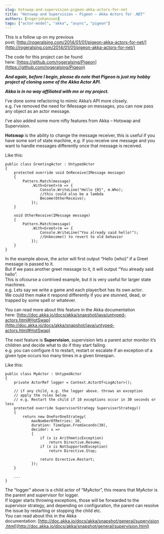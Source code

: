 ```yaml
---
slug: hotswap-and-supervision-pigeon-akka-actors-for-net
title: "Hotswap and Supervision – Pigeon – Akka Actors for .NET"
authors: [rogerjohansson]
tags: ["actor-model", "akka", "async", "pigeon"]
---
```

This is a follow up on my previous post; [http://rogeralsing.com/2014/01/01/pigeon-akka-actors-for-net/](http://rogeralsing.com/2014/01/01/pigeon-akka-actors-for-net/)

<!-- truncate -->

The code for this project can be found here: [https://github.com/rogeralsing/Pigeon](https://github.com/rogeralsing/Pigeon)

***And again, before I begin, please do note that Pigeon is just my hobby project of cloning some of the Akka Actor API.***

***Akka is in no way affiliated with me or my project.***

I’ve done some refactoring to mimic Akka’s API more closely.  
e.g. I’ve removed the need for IMessage on messages, you can now pass any object as an actor message.

I’ve also added some more nifty features from Akka – Hotswap and Supervision.

**Hotswap** is the ability to change the message receiver, this is useful if you have some sort of state machine, e.g. if you receive one message and you want to handle messages differently once that message is received.

Like this:

```
public class GreetingActor : UntypedActor
{
    protected override void OnReceive(IMessage message)
    {
        Pattern.Match(message)
            .With<Greet>(m => {
                Console.WriteLine("Hello {0}", m.Who);
                //this could also be a lambda
                Become(OtherReceive);
            });
    }

    void OtherReceive(IMessage message)
    {
        Pattern.Match(message)
            .With<Greet>(m => {
                Console.WriteLine("You already said hello!");
                //Unbecome() to revert to old behavior
            });
    }
}
```

In the example above, the actor will first output “Hello {who}” if a Greet message is passed to it.  
But if we pass another greet message to it, it will output “You already said hello”.  
This is ofcourse a contrived example, but it is very useful for larger state machines.  
e.g. Lets say we write a game and each player/bot has its own actor.  
We could then make it respond differently if you are stunned, dead, or trapped by some spell or whatever.

You can read more about this feature in the Akka documentation here: [http://doc.akka.io/docs/akka/snapshot/java/untyped-actors.html#HotSwap](http://doc.akka.io/docs/akka/snapshot/java/untyped-actors.html#HotSwap)

The next feature is **Supervision**, supervision lets a parent actor monitor it’s children and decide what to do if they start failing.  
e.g. you can configure it to restart, restart or escalate if an exception of a given type occurs too many times in a given timespan.

Like this:

```
public class MyActor : UntypedActor
{
    private ActorRef logger = Context.ActorOf<LogActor>();

    // if any child, e.g. the logger above. throws an exception
    // apply the rules below
    // e.g. Restart the child if 10 exceptions occur in 30 seconds or less
    protected override SupervisorStrategy SupervisorStrategy()
    {
        return new OneForOneStrategy(
            maxNumberOfRetries: 10,
            duration: TimeSpan.FromSeconds(30),
            decider: x =>
            {
                if (x is ArithmeticException)
                    return Directive.Resume;
                if (x is NotSupportedException)
                    return Directive.Stop;

                return Directive.Restart;
            });
    }

    ...
}
```

The “logger” above is a child actor of “MyActor”, this means that MyActor is the parent and supervisor for logger.  
If logger starts throwing exceptions, those will be forwarded to the supervisor strategy, and depending on configuration, the parent can resolve the issue by restarting or stopping the child etc.  
You can read about this in the Akka documentation: [http://doc.akka.io/docs/akka/snapshot/general/supervision.html](http://doc.akka.io/docs/akka/snapshot/general/supervision.html)
